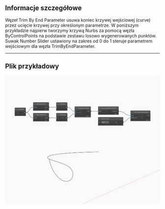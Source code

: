 ## Informacje szczegółowe
Węzeł Trim By End Parameter usuwa koniec krzywej wejściowej (curve) przez ucięcie krzywej przy określonym parametrze. W poniższym przykładzie najpierw tworzymy krzywą Nurbs za pomocą węzła ByControlPoints na podstawie zestawu losowo wygenerowanych punktów. Suwak Number Slider ustawiony na zakres od 0 do 1 steruje parametrem wejściowym dla węzła TrimByEndParameter.
___
## Plik przykładowy

![TrimByEndParameter](./Autodesk.DesignScript.Geometry.Curve.TrimByEndParameter_img.jpg)

